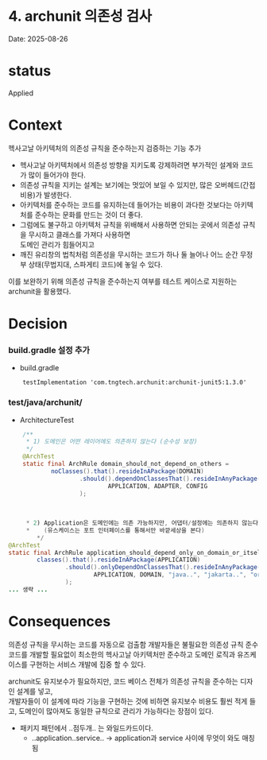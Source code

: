 # 4. archunit 의존성 검사
Date: 2025-08-26

# status
 Applied

# Context
헥사고날 아키텍처의 의존성 규칙을 준수하는지 검증하는 기능 추가
- 헥사고날 아키텍처에서 의존성 방향을 지키도록 강제하려면 부가적인 설계와 코드가 많이 들어가야 한다.
- 의존성 규칙을 지키는 설계는 보기에는 멋있어 보일 수 있지만, 많은 오버헤드(간접비용)가 발생한다.
- 아키텍처를 준수하는 코드를 유지하는데 들어가는 비용이 과다한 것보다는 아키텍처를 준수하는 문화를 만드는 것이 더 좋다.
- 그럼에도 불구하고 아키텍처 규칙을 위배해서 사용하면 안되는 곳에서 의존성 규칙을 무시하고 클래스를 가져다 사용하면<br>
  도메인 관리가 힘들어지고
- 깨진 유리창의 법칙처럼 의존성을 무시하는 코드가 하나 둘 늘어나 어느 순간 무정부 상태(무법지대, 스파게티 코드)에 놓일 수 있다.

이를 보완하기 위해 의존성 규칙을 준수하는지 여부를 테스트 케이스로 지원하는 archunit을 활용했다.

# Decision
### build.gradle 설정 추가
- build.gradle 
```
    testImplementation 'com.tngtech.archunit:archunit-junit5:1.3.0'
```

### test/java/archunit/
- ArchitectureTest
```java
    /**
     * 1) 도메인은 어떤 레이어에도 의존하지 않는다 (순수성 보장)
     */
    @ArchTest
    static final ArchRule domain_should_not_depend_on_others =
            noClasses().that().resideInAPackage(DOMAIN)
                    .should().dependOnClassesThat().resideInAnyPackage(
                            APPLICATION, ADAPTER, CONFIG
                    );
    
    
    
     * 2) Application은 도메인에는 의존 가능하지만, 어댑터/설정에는 의존하지 않는다
     *    (유스케이스는 포트 인터페이스를 통해서만 바깥세상을 본다)
        */
@ArchTest
static final ArchRule application_should_depend_only_on_domain_or_itself =
        classes().that().resideInAPackage(APPLICATION)
                .should().onlyDependOnClassesThat().resideInAnyPackage(
                        APPLICATION, DOMAIN, "java..", "jakarta..", "org.slf4j..", "org.springframework.."
                );
... 생략 ... 
```

# Consequences
의존성 규칙을 무시하는 코드를 자동으로 검출함
개발자들은 불필요한 의존성 규칙 준수 코드를 개발할 필요없이 최소한의 헥사고날 아키텍처만 준수하고 
도메인 로직과 유즈케이스를 구현하는 서비스 개발에 집중 할 수 있다.

archunit도 유지보수가 필요하지만, 코드 베이스 전체가 의존성 규칙을 준수하는 디자인 설계를 넣고, <br>
개발자들이 이 설계에 따라 기능을 구현하는 것에 비하면 유지보수 비용도 훨씬 적게 들고, 
도메인이 많아져도 동일한 규칙으로 관리가 가능하다는 장점이 있다.

- 패키지 패턴에서 ..점두개.. 는 와일드카드이다.
  - ..application..service.. → application과 service 사이에 무엇이 와도 매칭됨

